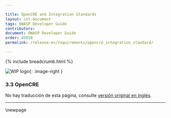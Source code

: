 ```yaml
---

title: OpenCRE and Integration Standards
layout: col-document
tags: OWASP Developer Guide
contributors:
document: OWASP Developer Guide
order: 45030
permalink: /release-es/requirements/opencre_integration_standard/

---
```


{% include breadcrumb.html %}

<style type="text/css">
.image-right {
  height: 180px;
  display: block;
  margin-left: auto;
  margin-right: auto;
  float: right;
}
</style>

![WIP logo](../../../assets/images/dg_wip.png "Trabajo en curso"){: .image-right }

### 3.3 OpenCRE

No hay traducción de esta página, consulte [versión original en inglés][release0503].

----

[release0503]: https://github.com/OWASP/www-project-developer-guide/blob/main/release/05-requirements/03-opencre.md

\newpage
